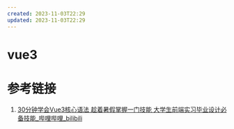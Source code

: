 ```yaml
---
created: 2023-11-03T22:29
updated: 2023-11-03T22:29
---
```

# vue3

# 参考链接

1. [30分钟学会Vue3核心语法 趁着暑假掌握一门技能 大学生前端实习毕业设计必备技能_哔哩哔哩_bilibili](https://www.bilibili.com/video/BV1Pg4y1A7pn/?spm_id_from=333.1007.tianma.4-4-14.click)

　　‍
